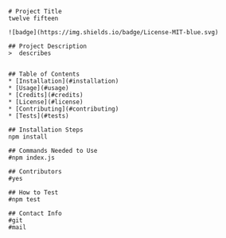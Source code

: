 

    # Project Title
    twelve fifteen

    ![badge](https://img.shields.io/badge/License-MIT-blue.svg)

    ## Project Description
    >  describes

    
    ## Table of Contents
    * [Installation](#installation)
    * [Usage](#usage)
    * [Credits](#credits)
    * [License](#license)
    * [Contributing](#contributing)
    * [Tests](#tests)
    
    ## Installation Steps
    npm install
    
    ## Commands Needed to Use 
    #npm index.js
    
    ## Contributors
    #yes
    
    ## How to Test
    #npm test
    
    ## Contact Info
    #git
    #mail
    
    